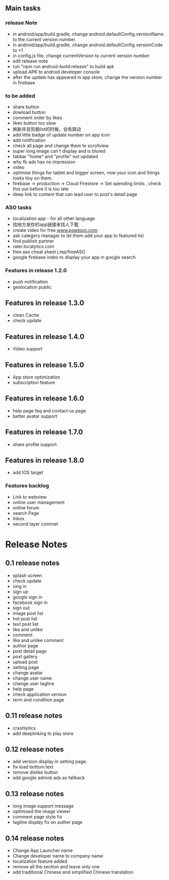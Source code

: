 ## Main tasks

### release Note
- in android/app/build.gradle, change android.defaultConfig.versionName to the current version number
- in android/app/build.gradle, change android.defaultConfig.versionCode to +1
- in config.js file, change currentVersion to current version number
- edit release note
- run "npm run android-build:release" to build apk
- upload APK to android developer console
- after the update has appeared in app store, change the version number in firebase

### to be added
- share button
- dowload button
- comment order by likes
- likes button too slow
- 刷新并且剪裁list的时候，会有跳动
- add little badge of update number on app icon
- add notification
- check all page and change them to scrollview
- super long image can't display and is blured
- tabbar "home" and "profile" not updated
- why fb ads has no impression
- video 
- optimise things for tablet and bigger screen, now your icon and things looks tiny on them.
- firebase -> production -> Cloud Firestore -> Set spending limits , check this out before it is too late
- deep link to content that can lead user to post's detail page

### ASO tasks
- localization app - for all other language
- 找地方发你的app链接来找人下载
- create video for free www.powtoon.com
- ask category manager to let them add your app to featured list
- find publish partner
- rater.localytics.com
- free aso cheat sheet j.mp/freeASO
- google firebase index to display your app in google search


### Features in release 1.2.0
- push notification
- geolocation public

## Features in release 1.3.0
- clean Cache
- check update

## Features in release 1.4.0
- Video support

## Features in release 1.5.0
- App store optimization
- subscription feature

## Features in release 1.6.0
- help page faq and contact us page
- better avatar support

## Features in release 1.7.0
- share profile support

## Features in release 1.8.0
- add IOS target

### Features backlog
- Link to webview
- online user management
- online forum
- search Page
- Inbox
- second layer commet

# Release Notes

## 0.1 release notes
- splash screen
- check update
- sing in
- sign up
- google sign in
- facebook sign in
- sign out
- image post list
- hot post list
- text post list
- like and unlike
- comment
- like and unlike comment
- author page
- post detail page
- post gallery
- upload post
- setting page
- change avatar
- change user name
- change user tagline
- help page
- check application version
- term and condition page

## 0.11 release notes
- crashlytics
- add deeplinking to play store

## 0.12 release notes
- add version display in setting page.
- fix load bottom text
- remove dislike button
- add google admob ads as fallback

## 0.13 release notes
- long image support message
- optimised the image viewer
- comment page style fix
- tagline display fix on auther page

## 0.14 release notes
- Change App Launcher name
- Change developer name to company name
- localization feature added
- remove all the section and leave only one
- add traditional Chinese and simplified Chinese translation
